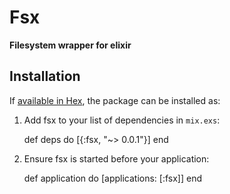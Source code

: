 # Fsx

**Filesystem wrapper for elixir**

## Installation

If [available in Hex](https://hex.pm/docs/publish), the package can be installed as:

  1. Add fsx to your list of dependencies in `mix.exs`:

        def deps do
          [{:fsx, "~> 0.0.1"}]
        end

  2. Ensure fsx is started before your application:

        def application do
          [applications: [:fsx]]
        end
